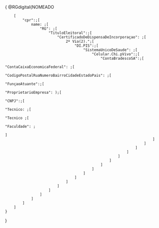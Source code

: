 {
    @RGdigital{NOMEADO
       
        [
            "cpr":;[
                name: ;[
                    "RG": ;[
                        "TituloEleitoral":;[
                            "CertificadoDeDispensaDeIncorporaçao": ;[
                                2º Via(2).";[
                                    "DI.PIS":;[
                                        "SistemaUnicoDeSaude": ;[
                                            "Celular.Chi.pVivo":;[
                                                "ContaBradescoSA":;[
                                                    "ContaCaixaEconomicaFederal": ;[
                                                        "CodigoPostalRuaNumeroBairroCidadeEstadoPais": ;[
                                                            "FunçaoAtuante":;[
                                                                "ProprietarioEmpresa": );[
                                                                    "CNPJ":;[
                                                                        "Tecnico: ;[
                                                                            "Tecnico ;[
                                                                                "Faculdade": ;
                                                                            ]
                                                                        ]
                                                                    ]
                                                                ]
                                                            ]
                                                        ]
                                                    ]
                                                ]
                                            ]
                                        ]
                                    ]
                                ]
                            ]
                        ]
                    ]
                ]
            ]
        ]
    }
}
